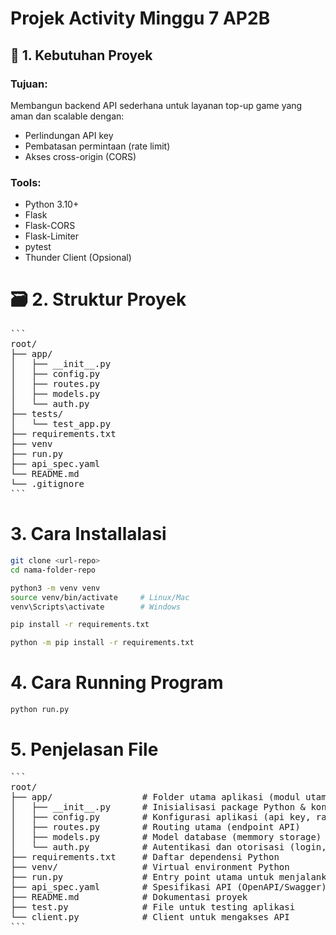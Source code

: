 # Projek Activity Minggu 7 AP2B

## 🧾 1. Kebutuhan Proyek
### Tujuan:
Membangun backend API sederhana untuk layanan top-up game yang aman dan scalable dengan:
- Perlindungan API key
- Pembatasan permintaan (rate limit)
- Akses cross-origin (CORS)

### Tools:
- Python 3.10+
- Flask
- Flask-CORS
- Flask-Limiter
- pytest
- Thunder Client (Opsional)

# 🗃️ 2. Struktur Proyek
<pre>```
root/
├── app/
│   ├── __init__.py
│   ├── config.py
│   ├── routes.py
│   ├── models.py
│   └── auth.py
├── tests/
│   └── test_app.py
├── requirements.txt
├── venv
├── run.py
├── api_spec.yaml
└── README.md
└── .gitignore  
```</pre>

# 3. Cara Installalasi
```bash
git clone <url-repo>
cd nama-folder-repo
```

```bash
python3 -m venv venv
source venv/bin/activate     # Linux/Mac
venv\Scripts\activate        # Windows
```

```bash
pip install -r requirements.txt
```

```bash
python -m pip install -r requirements.txt
```

# 4. Cara Running Program
```bash
python run.py
```

# 5. Penjelasan File
<pre>```
root/
├── app/                 # Folder utama aplikasi (modul utama)
│   ├── __init__.py      # Inisialisasi package Python & konfigurasi Flask 
│   ├── config.py        # Konfigurasi aplikasi (api key, rate limit, cors)
│   ├── routes.py        # Routing utama (endpoint API)
│   ├── models.py        # Model database (memmory storage)
│   └── auth.py          # Autentikasi dan otorisasi (login, token, dll)
├── requirements.txt     # Daftar dependensi Python
├── venv/                # Virtual environment Python 
├── run.py               # Entry point utama untuk menjalankan aplikasi Flask
├── api_spec.yaml        # Spesifikasi API (OpenAPI/Swagger)
├── README.md            # Dokumentasi proyek
├── test.py              # File untuk testing aplikasi
└── client.py            # Client untuk mengakses API
```</pre>
